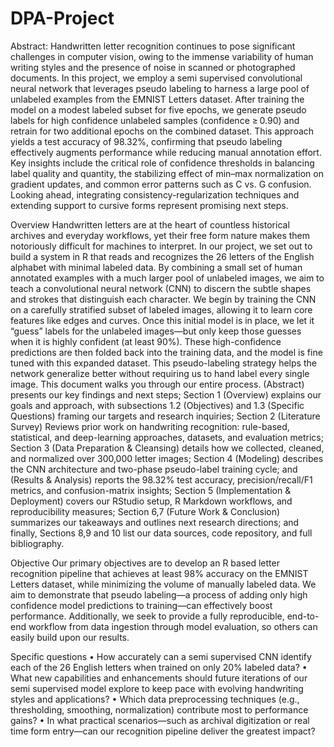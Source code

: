 # DPA-Project

Abstract:
Handwritten letter recognition continues to pose significant challenges in computer vision, owing to the immense variability of human writing styles and the presence of noise in scanned or photographed documents. In this project, we employ a semi supervised convolutional neural network that leverages pseudo labeling to harness a large pool of unlabeled examples from the EMNIST Letters dataset. After training the model on a modest labeled subset for five epochs, we generate pseudo labels for high confidence unlabeled samples (confidence ≥ 0.90) and retrain for two additional epochs on the combined dataset. This approach yields a test accuracy of 98.32%, confirming that pseudo labeling effectively augments performance while reducing manual annotation effort. Key insights include the critical role of confidence thresholds in balancing label quality and quantity, the stabilizing effect of min–max normalization on gradient updates, and common error patterns such as C vs. G confusion. Looking ahead, integrating consistency-regularization techniques and extending support to cursive forms represent promising next steps.

Overview
Handwritten letters are at the heart of countless historical archives and everyday workflows, yet their free form nature makes them notoriously difficult for machines to interpret. In our project, we set out to build a system in R that reads and recognizes the 26 letters of the English alphabet with minimal labeled data. By combining a small set of human annotated examples with a much larger pool of unlabeled images, we aim to teach a convolutional neural network (CNN) to discern the subtle shapes and strokes that distinguish each character.
We begin by training the CNN on a carefully stratified subset of labeled images, allowing it to learn core features like edges and curves. Once this initial model is in place, we let it “guess” labels for the unlabeled images—but only keep those guesses when it is highly confident (at least 90%). These high-confidence predictions are then folded back into the training data, and the model is fine tuned with this expanded dataset. This pseudo-labeling strategy helps the network generalize better without requiring us to hand label every single image.
This document walks you through our entire process. (Abstract) presents our key findings and next steps; Section 1 (Overview) explains our goals and approach, with subsections 1.2 (Objectives) and 1.3 (Specific Questions) framing our targets and research inquiries; Section 2 (Literature Survey) Reviews prior work on handwriting recognition: rule-based, statistical, and deep-learning approaches, datasets, and evaluation metrics; Section 3 (Data Preparation & Cleansing) details how we collected, cleaned, and normalized over 300,000 letter images; Section 4 (Modeling) describes the CNN architecture and two-phase pseudo-label training cycle; and (Results & Analysis) reports the 98.32% test accuracy, precision/recall/F1 metrics, and confusion-matrix insights; Section 5 (Implementation & Deployment) covers our RStudio setup, R Markdown workflows, and reproducibility measures; Section 6,7 (Future Work & Conclusion) summarizes our takeaways and outlines next research directions; and finally, Sections 8,9 and 10 list our data sources, code repository, and full bibliography.

Objective
Our primary objectives are to develop an R based letter recognition pipeline that achieves at least 98% accuracy on the EMNIST Letters dataset, while minimizing the volume of manually labeled data. We aim to demonstrate that pseudo labeling—a process of adding only high confidence model predictions to training—can effectively boost performance. Additionally, we seek to provide a fully reproducible, end-to-end workflow from data ingestion through model evaluation, so others can easily build upon our results.

Specific questions
•	How accurately can a semi supervised CNN identify each of the 26 English letters when trained on only 20% labeled data?
•	What new capabilities and enhancements should future iterations of our semi supervised model explore to keep pace with evolving handwriting styles and applications?
•	Which data preprocessing techniques (e.g., thresholding, smoothing, normalization) contribute most to performance gains?
•	In what practical scenarios—such as archival digitization or real time form entry—can our recognition pipeline deliver the greatest impact?
